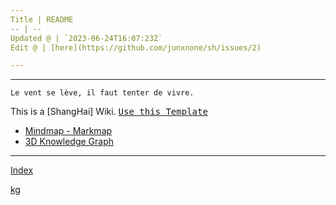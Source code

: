 ```yaml
---
Title | README
-- | --
Updated @ | `2023-06-24T16:07:23Z`
Edit @ | [here](https://github.com/junxnone/sh/issues/2)

---
```

---
`Le vent se lève, ‌‍‍‌‍​‌‌‍​‍‌‌‌‌​‌‌‍‍‍​‌‍‍‍‍​‌‍‍‍‍​‌‍‍‌‍​‌‌‍​‍‍‌‌‌​‌‌‍‍‍​‌‌‌‍‍​‌‍‍‍‍​‌‍‍‌‍​‌‌‍​‌‌‌‌‍​‌‌‍‌​‍‌‌‌‌​‍‍‍‍‍​‍‍‍​‍‌​‌​‌‌‌​‌‌‌‌​‌‌‍il faut tenter de vivre.`


This is a [ShangHai] Wiki.  <kbd>[Use this Template](https://github.com/junxnone/twiki/generate)</kbd>




- [Mindmap - Markmap](https://junxnone.github.io/sh/markmap.html?md=https://junxnone.github.io/sh/_sidebar.md)
- [3D Knowledge Graph](https://junxnone.github.io/kg?json=sh/kg.json)

---

[Index](_sidebar.md ':include')

[kg](https://junxnone.github.io/kg?json=sh/kg.json ':include :type=iframe width=100% height=800px')


